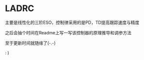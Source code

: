 # LADRC

主要是线性化的三阶ESO，控制律采用的是PD，TD提高跟踪速度与精度

之后会抽个时间在Readme上写一写该控制器的原理推导和调参方法

至于更新时间就随缘了(-.-)

: )
